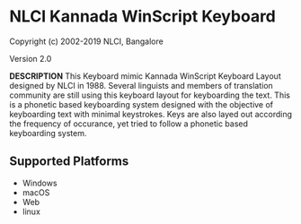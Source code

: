 # NLCI Kannada WinScript Keyboard

Copyright (c) 2002-2019 NLCI, Bangalore

Version 2.0

__DESCRIPTION__
This Keyboard mimic Kannada WinScript Keyboard Layout designed by NLCI in 1988. Several linguists and members of translation community are still using this keyboard layout for keyboarding the text. This is a phonetic based keyboarding system designed with the objective of keyboarding text with minimal keystrokes. Keys are also layed out according the frequency of occurance, yet tried to follow a phonetic based keyboarding system.


## Supported Platforms
 * Windows
 * macOS
 * Web
 * linux
 
 
